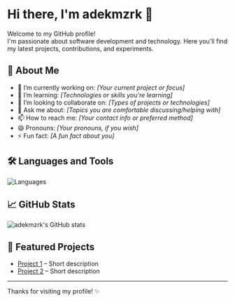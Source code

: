 # Hi there, I'm adekmzrk 👋

Welcome to my GitHub profile!  
I'm passionate about software development and technology. Here you'll find my latest projects, contributions, and experiments.

## 🚀 About Me

- 🔭 I’m currently working on: _[Your current project or focus]_
- 🌱 I’m learning: _[Technologies or skills you're learning]_
- 👯 I’m looking to collaborate on: _[Types of projects or technologies]_
- 💬 Ask me about: _[Topics you are comfortable discussing/helping with]_
- 📫 How to reach me: _[Your contact info or preferred method]_
- 😄 Pronouns: _[Your pronouns, if you wish]_
- ⚡ Fun fact: _[A fun fact about you]_

## 🛠️ Languages and Tools

![Languages](https://skillicons.dev/icons?i=python,js,ts,react,nodejs,go,java,html,css,git,linux)

## 📈 GitHub Stats

![adekmzrk's GitHub stats](https://github-readme-stats.vercel.app/api?username=adekmzrk&show_icons=true&theme=default)

## 📂 Featured Projects

- [Project 1](https://github.com/adekmzrk/project1) – Short description
- [Project 2](https://github.com/adekmzrk/project2) – Short description

<!-- Add more projects as you like -->

---

Thanks for visiting my profile! ✨
